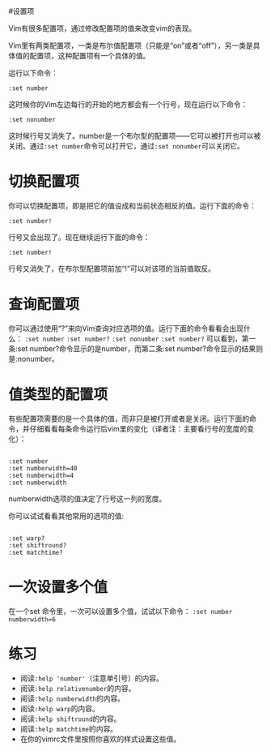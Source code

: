 #设置项

Vim有很多配置项，通过修改配置项的值来改变vim的表现。

Vim里有两类配置项，一类是布尔值配置项（只能是“on”或者“off”），另一类是具体值的配置项，这种配置项有一个具体的值。

运行以下命令：

`:set number`

这时候你的Vim左边每行的开始的地方都会有一个行号，现在运行以下命令：

`:set nonumber`

这时候行号又消失了。number是一个布尔型的配置项——它可以被打开也可以被关闭。通过`:set number`命令可以打开它，通过`:set nonumber`可以关闭它。

# 切换配置项

你可以切换配置项，即是把它的值设成和当前状态相反的值。运行下面的命令：

`:set number!`

行号又会出现了。现在继续运行下面的命令：

`:set number!`

行号又消失了，在布尔型配置项前加“!"可以对该项的当前值取反。

# 查询配置项

你可以通过使用“?”来向Vim查询对应选项的值。运行下面的命令看看会出现什么：
`:set number`
`:set number?`
`:set nonumber`
`:set number?`
可以看到，第一条:set number?命令显示的是number，而第二条:set number?命令显示的结果则是:nonumber。

# 值类型的配置项

有些配置项需要的是一个具体的值，而非只是被打开或者是关闭。运行下面的命令，并仔细看看每条命令运行后vim里的变化（译者注：主要看行号的宽度的变化）：
<pre><code>
:set number
:set numberwidth=40
:set numberwidth=4
:set numberwidth
</code></pre>
numberwidth选项的值决定了行号这一列的宽度。

你可以试试看看其他常用的选项的值:

<pre><code>
:set warp?
:set shiftround?
:set matchtime?
</code></pre>

#  一次设置多个值

在一个set 命令里，一次可以设置多个值，试试以下命令：
`:set number numberwidth=6`

# 练习

- 阅读`:help 'number'`（注意单引号）的内容。
- 阅读`:help relativenumber`的内容。
- 阅读`:help numberwidth`的内容。
- 阅读`:help warp`的内容。
- 阅读`:help shiftround`的内容。
- 阅读`:help matchtime`的内容。
- 在你的vimrc文件里按照你喜欢的样式设置这些值。
